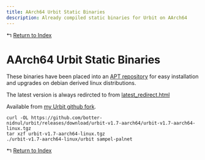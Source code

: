 ```yaml
---
title: AArch64 Urbit Static Binaries
description: Already compiled static binaries for Urbit on AArch64
---
```


↰ [Return to Index](index.md)

# AArch64 Urbit Static Binaries

These binaries have been placed into an [APT repository](Urbit_AArch64_APT_Repository.md) for easy installation and upgrades on debian derived linux distributions.

The latest version is always redircted to from [latest_redirect.html](https://botter-nidnul.github.io/latest_redirect.html)

Available from [my Urbit github fork](https://github.com/botter-nidnul/urbit/releases/tag/urbit-v1.7-aarch64).

```
curl -OL https://github.com/botter-nidnul/urbit/releases/download/urbit-v1.7-aarch64/urbit-v1.7-aarch64-linux.tgz
tar xzf urbit-v1.7-aarch64-linux.tgz
./urbit-v1.7-aarch64-linux/urbit sampel-palnet
```

↰ [Return to Index](index.md)
